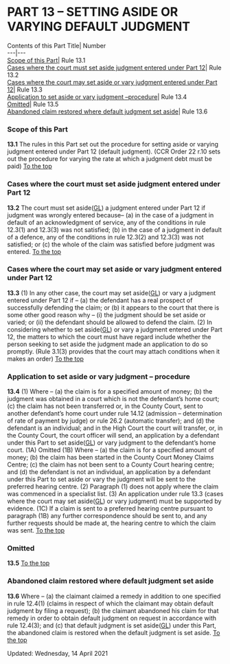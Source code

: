 # PART 13 – SETTING ASIDE OR VARYING DEFAULT JUDGMENT
Contents of this Part
Title| Number  
---|---  
[Scope of this Part](https://www.justice.gov.uk/courts/procedure-rules/civil/rules/part13#13.1)| Rule 13.1  
[Cases where the court must set aside judgment entered under Part 12](https://www.justice.gov.uk/courts/procedure-rules/civil/rules/part13#13.2)| Rule 13.2  
[Cases where the court may set aside or vary judgment entered under Part 12](https://www.justice.gov.uk/courts/procedure-rules/civil/rules/part13#13.3)| Rule 13.3  
[Application to set aside or vary judgment –procedure](https://www.justice.gov.uk/courts/procedure-rules/civil/rules/part13#13.4)| Rule 13.4  
[Omitted](https://www.justice.gov.uk/courts/procedure-rules/civil/rules/part13#13.5)| Rule 13.5  
[Abandoned claim restored where default judgment set aside](https://www.justice.gov.uk/courts/procedure-rules/civil/rules/part13#13.6)| Rule 13.6  
### Scope of this Part

**13.1** The rules in this Part set out the procedure for setting aside or varying judgment entered under Part 12 (default judgment).
(CCR Order 22 r.10 sets out the procedure for varying the rate at which a judgment debt must be paid)
[To the top](https://www.justice.gov.uk/courts/procedure-rules/civil/rules/part13#top)
### Cases where the court must set aside judgment entered under Part 12

**13.2** The court must set aside([GL](https://www.justice.gov.uk/courts/procedure-rules/civil/glossary)) a judgment entered under Part 12 if judgment was wrongly entered because–
(a) in the case of a judgment in default of an acknowledgment of service, any of the conditions in rule 12.3(1) and 12.3(3) was not satisfied;
(b) in the case of a judgment in default of a defence, any of the conditions in rule 12.3(2) and 12.3(3) was not satisfied; or
(c) the whole of the claim was satisfied before judgment was entered.
[To the top](https://www.justice.gov.uk/courts/procedure-rules/civil/rules/part13#top)
### Cases where the court may set aside or vary judgment entered under Part 12

**13.3**
(1) In any other case, the court may set aside([GL](https://www.justice.gov.uk/courts/procedure-rules/civil/glossary)) or vary a judgment entered under Part 12 if –
(a) the defendant has a real prospect of successfully defending the claim; or
(b) it appears to the court that there is some other good reason why –
(i) the judgment should be set aside or varied; or
(ii) the defendant should be allowed to defend the claim.
(2) In considering whether to set aside([GL](https://www.justice.gov.uk/courts/procedure-rules/civil/glossary)) or vary a judgment entered under Part 12, the matters to which the court must have regard include whether the person seeking to set aside the judgment made an application to do so promptly.
(Rule 3.1(3) provides that the court may attach conditions when it makes an order)
[To the top](https://www.justice.gov.uk/courts/procedure-rules/civil/rules/part13#top)
### Application to set aside or vary judgment – procedure

**13.4**
(1) Where –
(a) the claim is for a specified amount of money;
(b) the judgment was obtained in a court which is not the defendant’s home court;
(c) the claim has not been transferred or, in the County Court, sent to another defendant’s home court under rule 14.12 (admission – determination of rate of payment by judge) or rule 26.2 (automatic transfer); and
(d) the defendant is an individual; and
in the High Court the court will transfer, or, in the County Court, the court officer will send, an application by a defendant under this Part to set aside([GL](https://www.justice.gov.uk/courts/procedure-rules/civil/glossary)) or vary judgment to the defendant’s home court.
(1A) Omitted
(1B) Where –
(a) the claim is for a specified amount of money;
(b) the claim has been started in the County Court Money Claims Centre;
(c) the claim has not been sent to a County Court hearing centre; and
(d) the defendant is not an individual,
an application by a defendant under this Part to set aside or vary the judgment will be sent to the preferred hearing centre.
(2) Paragraph (1) does not apply where the claim was commenced in a specialist list.
(3) An application under rule 13.3 (cases where the court may set aside([GL](https://www.justice.gov.uk/courts/procedure-rules/civil/glossary)) or vary judgment) must be supported by evidence.
(1C) If a claim is sent to a preferred hearing centre pursuant to paragraph (1B) any further correspondence should be sent to, and any further requests should be made at, the hearing centre to which the claim was sent.
[To the top](https://www.justice.gov.uk/courts/procedure-rules/civil/rules/part13#top)
### Omitted

**13.5**
[To the top](https://www.justice.gov.uk/courts/procedure-rules/civil/rules/part13#top)
### Abandoned claim restored where default judgment set aside

**13.6** Where –
(a) the claimant claimed a remedy in addition to one specified in rule 12.4(1) (claims in respect of which the claimant may obtain default judgment by filing a request);
(b) the claimant abandoned his claim for that remedy in order to obtain default judgment on request in accordance with rule 12.4(3); and
(c) that default judgment is set aside([GL](https://www.justice.gov.uk/courts/procedure-rules/civil/glossary)) under this Part,
the abandoned claim is restored when the default judgment is set aside.
[To the top](https://www.justice.gov.uk/courts/procedure-rules/civil/rules/part13#top)

Updated: Wednesday, 14 April 2021
